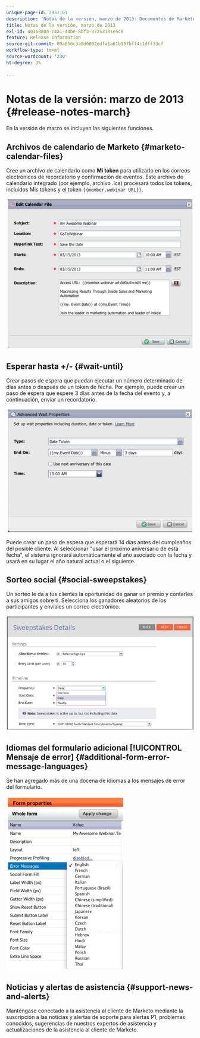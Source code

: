 ```yaml
---
unique-page-id: 2951101
description: 'Notas de la versión, marzo de 2013: Documentos de Marketo: documentación del producto'
title: Notas de la versión, marzo de 2013
exl-id: 4036380a-c4a1-44be-8bf3-87253181e5c8
feature: Release Information
source-git-commit: 09a656c3a0d0002edfa1a61b987bff4c1dff33cf
workflow-type: tm+mt
source-wordcount: '230'
ht-degree: 3%

---
```


# Notas de la versión: marzo de 2013 {#release-notes-march}

En la versión de marzo se incluyen las siguientes funciones.

## Archivos de calendario de Marketo {#marketo-calendar-files}

Cree un archivo de calendario como **Mi token** para utilizarlo en los correos electrónicos de recordatorio y confirmación de eventos. Este archivo de calendario integrado (por ejemplo, archivo .ics) procesará todos los tokens, incluidos Mis tokens y el token `{{member.webinar URL}}`.

![](assets/image2014-9-22-15-3a35-3a24.png)

## Esperar hasta +/- {#wait-until}

Crear pasos de espera que puedan ejecutar un número determinado de días antes o después de un token de fecha. Por ejemplo, puede crear un paso de espera que espere 3 días antes de la fecha del evento y, a continuación, enviar un recordatorio.

![](assets/image2014-9-22-15-3a35-3a44.png)

Puede crear un paso de espera que esperará 14 días antes del cumpleaños del posible cliente. Al seleccionar &quot;usar el próximo aniversario de esta fecha&quot;, el sistema ignorará automáticamente el año asociado con la fecha y usará en su lugar el año natural actual o el siguiente.

## Sorteo social {#social-sweepstakes}

Un sorteo le da a tus clientes la oportunidad de ganar un premio y contarles a sus amigos sobre ti. Selecciona los ganadores aleatorios de los participantes y envíales un correo electrónico.

![](assets/image2014-9-22-15-3a36-3a55.png)

## Idiomas del formulario adicional [!UICONTROL Mensaje de error] {#additional-form-error-message-languages}

Se han agregado más de una docena de idiomas a los mensajes de error del formulario.

![](assets/image2014-9-22-15-3a37-3a25.png)

## Noticias y alertas de asistencia {#support-news-and-alerts}

Manténgase conectado a la asistencia al cliente de Marketo mediante la suscripción a las noticias y alertas de soporte para alertas P1, problemas conocidos, sugerencias de nuestros expertos de asistencia y actualizaciones de la asistencia al cliente de Marketo.
